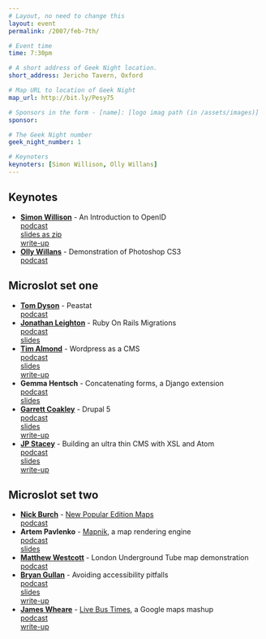 ```yaml
---
# Layout, no need to change this
layout: event
permalink: /2007/feb-7th/

# Event time
time: 7:30pm

# A short address of Geek Night location. 
short_address: Jericho Tavern, Oxford

# Map URL to location of Geek Night
map_url: http://bit.ly/Pesy75

# Sponsors in the form - [name]: [logo imag path (in /assets/images)]
sponsor: 

# The Geek Night number
geek_night_number: 1

# Keynoters
keynoters: [Simon Willison, Olly Willans]
---
```


<h2>Keynotes</h2>
<ul>
<li><strong><a href="http://simonwillison.net/">Simon Willison</a></strong> - An Introduction to OpenID <div class="downloads"><a href="http://media.ogn.s3.amazonaws.com/Simon_Willison.mp3">podcast</a></div> <div class="downloads"><a href="http://media.ogn.s3.amazonaws.com/Simon_Willison.zip">slides as zip</a></div> <div class="downloads"><a href="http://simonwillison.net/2007/Feb/10/future/">write-up</a></div></li>
<li><strong><a href="http://www.torchbox.com/people/olly/index.html">Olly Willans</a></strong> - Demonstration of Photoshop CS3 <div class="downloads"><a href="http://media.ogn.s3.amazonaws.com/Olly_Willans.mp3">podcast</a></div></li>
</ul>

<h2>Microslot set one</h2>
<ul>
<li><strong><a href="http://www.throwingbeans.org/">Tom Dyson</a></strong> - Peastat <div class="downloads"><a href="http://media.ogn.s3.amazonaws.com/Tom_Dyson.mp3">podcast</a></div></li>
<li><strong><a href="http://jonathanleighton.com/">Jonathan Leighton</a></strong> - Ruby On Rails Migrations <div class="downloads"><a href="http://media.ogn.s3.amazonaws.com/Jonathan_Leighton.mp3">podcast</a></div> <div class="downloads"><a href="http://media.ogn.s3.amazonaws.com/Jonathan_Leighton.pdf">slides</a></div></li>
<li><strong><a href="http://www.timalmond.com/">Tim Almond</a></strong> - Wordpress as a CMS <div class="downloads"><a href="http://media.ogn.s3.amazonaws.com/Tim_Almond.mp3">podcast</a></div> <div class="downloads"><a href="http://media.ogn.s3.amazonaws.com/Tim_Almond.pdf">slides</a></div> <div class="downloads"><a href="http://www.timalmond.com/journal/2007/2/10/an-eventful-few-days.html">write-up</a></div></li>
<li><strong>Gemma Hentsch</strong> - Concatenating forms, a Django extension <div class="downloads"><a href="http://media.ogn.s3.amazonaws.com/Gemma_Hentsch.mp3">podcast</a></div> <div class="downloads"><a href="http://media.ogn.s3.amazonaws.com/Gemma_Hentsch.pdf">slides</a></div></li>
<li><strong><a href="http://polytechnic.co.uk/">Garrett Coakley</a></strong> - Drupal 5 <div class="downloads"><a href="http://media.ogn.s3.amazonaws.com/Garrett_Coakley.mp3">podcast</a></div> <div class="downloads"><a href="http://media.ogn.s3.amazonaws.com/Garrett_Coakley.pdf">slides</a></div> <div class="downloads"><a href="http://polytechnic.co.uk/blog/2007/02/oxford_geek_night_drupal_presentation">write-up</a></div></li>
<li><strong><a href="http://www.jpstacey.info/blog/">JP Stacey</a></strong> - Building an ultra thin CMS with XSL and Atom <div class="downloads"><a href="http://media.ogn.s3.amazonaws.com/JP_Stacey.mp3">podcast</a></div> <div class="downloads"><a href="http://media.ogn.s3.amazonaws.com/JP_Stacey.pdf">slides</a></div> <div class="downloads"><a href="http://www.jpstacey.info/blog/2007/02/08/geeknight-1-collect-the-whole-series/">write-up</a></div></li>
</ul>

<h2>Microslot set two</h2>
<ul>
<li><strong><a href="http://gagravarr.org/">Nick Burch</a></strong> - <a href="http://www.npemap.org.uk/">New Popular Edition Maps</a> <div class="downloads"><a href="http://media.ogn.s3.amazonaws.com/Nick_Burch.mp3">podcast</a></div></li>
<li><strong>Artem Pavlenko</strong> - <a href="http://mapnik.org/">Mapnik</a>, a map rendering engine <div class="downloads"><a href="http://media.ogn.s3.amazonaws.com/Artem_Pavlenko.mp3">podcast</a></div> <div class="downloads"><a href="http://media.ogn.s3.amazonaws.com/Artem_Pavlenko.pdf">slides</a></div></li>
<li><strong><a href="http://matt.west.co.tt/">Matthew Westcott</a></strong> - London Underground Tube map demonstration <div class="downloads"><a href="http://media.ogn.s3.amazonaws.com/Matthew_Westcott.mp3">podcast</a></div></li>
<li><strong><a href="http://www.makemineatriple.com/">Bryan Gullan</a></strong> - Avoiding accessibility pitfalls <div class="downloads"><a href="http://media.ogn.s3.amazonaws.com/Bryan_Gullan.mp3">podcast</a></div> <div class="downloads"><a href="http://media.ogn.s3.amazonaws.com/Bryan_Gullan.pdf">slides</a></div> <div class="downloads"><a href="http://www.makemineatriple.com/2007/02/geeknight1/">write-up</a></div></li>
<li><strong><a href="http://james.wheare.org/notes/">James Wheare</a><a></a></strong><a> - </a><a href="http://www.livebus.org/">Live Bus Times</a>, a Google maps mashup <div class="downloads"><a href="http://media.ogn.s3.amazonaws.com/James_Wheare.mp3">podcast</a></div> <div class="downloads"><a href="http://james.wheare.org/notes/2007/02/livebusorg-launched.php">write-up</a></div></li>
</ul>

